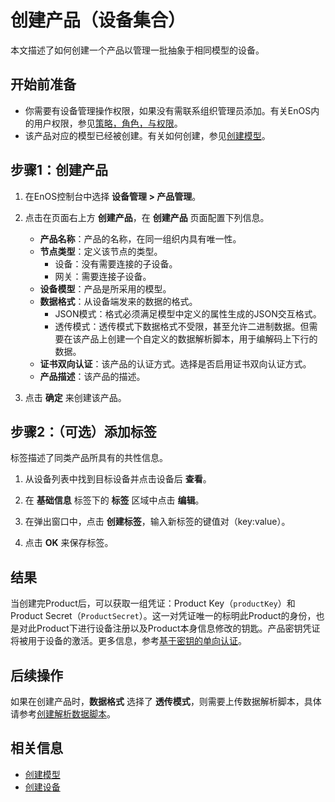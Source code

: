 # 创建产品（设备集合）

本文描述了如何创建一个产品以管理一批抽象于相同模型的设备。

## 开始前准备<beforestart>

- 你需要有设备管理操作权限，如果没有需联系组织管理员添加。有关EnOS内的用户权限，参见[策略，角色，与权限](/docs/iam/zh_CN/dev/access_policy)。
- 该产品对应的模型已经被创建。有关如何创建，参见[创建模型](../../model/creating_model)。


## 步骤1：创建产品<createproduct>

1. 在EnOS控制台中选择 **设备管理 > 产品管理**。

2. 点击在页面右上方 **创建产品**，在 **创建产品** 页面配置下列信息。

   - **产品名称**：产品的名称，在同一组织内具有唯一性。
   - **节点类型**：定义该节点的类型。
     + 设备：没有需要连接的子设备。
     + 网关：需要连接子设备。
   - **设备模型**：产品是所采用的模型。
   - **数据格式**：从设备端发来的数据的格式。
     + JSON模式：格式必须满足模型中定义的属性生成的JSON交互格式。
     + 透传模式：透传模式下数据格式不受限，甚至允许二进制数据。但需要在该产品上创建一个自定义的数据解析脚本，用于编解码上下行的数据。
   - **证书双向认证**：该产品的认证方式。选择是否启用证书双向认证方式。
   - **产品描述**：该产品的描述。

3. 点击 **确定** 来创建该产品。

## 步骤2：（可选）添加标签<addtags>

标签描述了同类产品所具有的共性信息。

1. 从设备列表中找到目标设备并点击设备后 **查看**。

2. 在 **基础信息** 标签下的 **标签** 区域中点击 **编辑**。

3. 在弹出窗口中，点击 **创建标签**，输入新标签的键值对（key:value）。

4. 点击 **OK** 来保存标签。

## 结果<result>

当创建完Product后，可以获取一组凭证：Product Key（`productKey`）和Product Secret（`ProductSecret`）。这一对凭证唯一的标明此Product的身份，也是对此Product下进行设备注册以及Product本身信息修改的钥匙。产品密钥凭证将被用于设备的激活。更多信息，参考[基于密钥的单向认证](../../../learn/deviceconnection_authentication)。

## 后续操作<followup>

如果在创建产品时，**数据格式** 选择了 **透传模式**，则需要上传数据解析脚本，具体请参考[创建解析数据脚本](creating_data_parsing_script)。

## 相关信息<relatedinformation>

- [创建模型](../../model/creating_model)
- [创建设备](creating_device)
